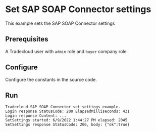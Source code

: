 # Set SAP SOAP Connector settings

This example sets the SAP SOAP Connector settings

## Prerequisites

A Tradecloud user with `admin` role and `buyer` company role 

## Configure

Configure the constants in the source code.

## Run

``` shell
Tradecloud SAP SOAP Connector set settings example.
Login response StatusCode: 200 ElapsedMilliseconds: 431
Login response Content: ...
SetSettings started: 6/9/2022 1:44:27 PM elapsed: 2045
SetSettings response StatusCode: 200, body: {"ok":true}
```
